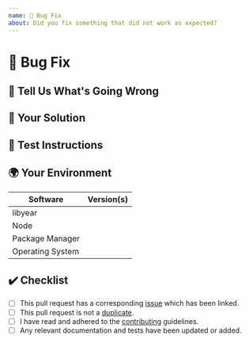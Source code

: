 ```yaml
---
name: 🐛 Bug Fix
about: Did you fix something that did not work as expected?
---
```


<!---
Thanks for filing a pull request 😄 ! Before you submit, please read the following:

Search open/closed similar issues and pull requests before submitting since someone might have pushed the same thing before!
-->

# 🐛 Bug Fix

<!--- Provide the details of the pull request here and include existing issues this resolves. -->

## 🤔 Tell Us What's Going Wrong

<!--- Tell us what should happen. -->

## 💁 Your Solution

<!--- Describe how you fixed the bug. -->

## 🚨 Test Instructions

<!-- In case it is impossible (or too hard) to reliably test this feature/fix with unit tests, please provide test instructions! -->

## 🌍 Your Environment

<!--- Include as many relevant details about the environment you experienced the bug in. -->

| Software         | Version(s) |
| ---------------- | ---------- |
| libyear          |            |
| Node             |            |
| Package Manager  |            |
| Operating System |            |

## ✔️ Checklist

- [ ] This pull request has a corresponding [issue](https://github.com/jdanil/template/issues) which has been linked.
- [ ] This pull request is not a [duplicate](https://github.com/jdanil/template/pulls).
- [ ] I have read and adhered to the [contributing](https://github.com/jdanil/template/blob/master/docs/contributing.md) guidelines.
- [ ] Any relevant documentation and tests have been updated or added.
